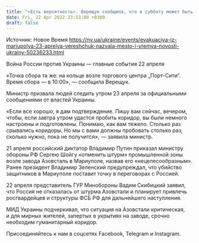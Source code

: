 ```yaml
---
title: "«Есть вероятность». Верещук сообщила, что в субботу может быть организован гумкоридор из Мариуполя"
date: Fri, 22 Apr 2022 23:53:00 +0300
draft: false
---
```

Источник: Новое Время https://nv.ua/ukraine/events/evakuaciya-iz-mariupolya-23-aprelya-vereshchuk-nazvala-mesto-i-vremya-novosti-ukrainy-50236233.html


 Война России против Украины — главные события 22 апреля

«Точка сбора та же: на кольце возле торгового центра „Порт-Сити“. Время сбора — в 10:00», — сообщила Верещук.

Министр призвала людей следить утром 23 апреля за официальными сообщениями от властей Украины.

«Если все хорошо, я дам подтверждение. Пишу вам сейчас, вечером, чтобы, если завтра утром удастся пробить коридор, вы были немного настроены и подготовлены. Понимаю, как вам тяжело. Столько раз срывались коридоры. Но мы с вами должны пробовать столько раз, сколько нужно, пока не получится», — заявила министр.

21 апреля российский диктатор Владимир Путин приказал министру обороны РФ Сергею Шойгу «отменить штурм» промышленной зоны возле завода Азовсталь в Мариуполе, назвав его «нецелесообразным». Ранее президент Владимир Зеленский предупреждал, что убийство защитников в Мариуполе поставит точку в переговорах с Россией.

22 апреля представитель ГУР Минобороны Вадим Скибицкий заявил, что Россия не отказалась от штурма Азовстали и планирует привлечь росгвардейцев и структуры ФСБ РФ для дальнейшего наступления.

МИД Украины подчеркивал, что ситуация на Азовстали критическая, и для мирных жителей, запертых в укрытиях на заводе, срочно необходим гуманитарный коридор.

Присоединяйтесь к нам в соцсетях Facebook, Telegram и Instagram.

